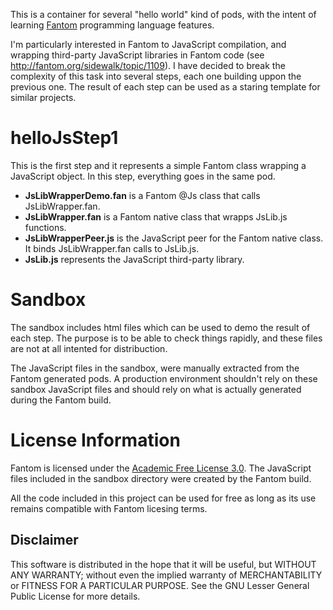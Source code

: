 
This is a container for several "hello world" kind of pods, with the intent of 
learning [Fantom](http://fantom.org) programming language features.

I'm particularly interested in Fantom to JavaScript compilation, and wrapping 
third-party JavaScript libraries in Fantom code 
(see http://fantom.org/sidewalk/topic/1109). I have decided to break the 
complexity of this task into several steps, each one building uppon the 
previous one. The result of each step can be used as a staring template for 
similar  projects.

helloJsStep1
============

This is the first step and it represents a simple Fantom class wrapping a 
JavaScript object. In this step, everything goes in the same pod.

- **JsLibWrapperDemo.fan** is a Fantom @Js class that calls JsLibWrapper.fan.
- **JsLibWrapper.fan** is a Fantom native class that wrapps JsLib.js functions.
- **JsLibWrapperPeer.js** is the JavaScript peer for the Fantom native class. 
It binds JsLibWrapper.fan calls to JsLib.js.
- **JsLib.js** represents the JavaScript third-party library.

Sandbox
=======

The sandbox includes html files which can be used to demo the result of each 
step. The purpose is to be able to check things rapidly, and these files are not
 at all intented for distribuction.

The JavaScript files in the sandbox, were manually extracted from the Fantom 
generated pods. A production environment shouldn't rely on these sandbox 
JavaScript files and should rely on what is actually generated during the Fantom
 build.
 
License Information
===================

Fantom is licensed under the [Academic Free License 3.0](http://fantom.org/doc/docIntro/License.html). The JavaScript files included in 
the sandbox directory were created by the Fantom build.

All the code included in this project can be used for free as long as its use 
remains compatible with Fantom licesing terms.

Disclaimer
----------

This software is distributed in the hope that it will be useful,
but WITHOUT ANY WARRANTY; without even the implied warranty of
MERCHANTABILITY or FITNESS FOR A PARTICULAR PURPOSE. See the GNU
Lesser General Public License for more details.


